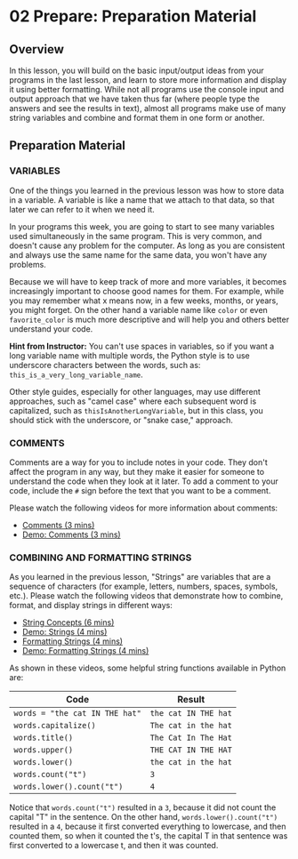 # 02 Prepare: Preparation Material

## Overview
In this lesson, you will build on the basic input/output ideas from your programs in the last lesson, and learn to store more information and display it using better formatting. While not all programs use the console input and output approach that we have taken thus far (where people type the answers and see the results in text), almost all programs make use of many string variables and combine and format them in one form or another.

## Preparation Material

### VARIABLES
One of the things you learned in the previous lesson was how to store data in a variable. A variable is like a name that we attach to that data, so that later we can refer to it when we need it.

In your programs this week, you are going to start to see many variables used simultaneously in the same program. This is very common, and doesn't cause any problem for the computer. As long as you are consistent and always use the same name for the same data, you won't have any problems.

Because we will have to keep track of more and more variables, it becomes increasingly important to choose good names for them. For example, while you may remember what x means now, in a few weeks, months, or years, you might forget. On the other hand a variable name like `color` or even `favorite_color` is much more descriptive and will help you and others better understand your code.

**Hint from Instructor:**
You can't use spaces in variables, so if you want a long variable name with multiple words, the Python style is to use underscore characters between the words, such as: `this_is_a_very_long_variable_name`.

Other style guides, especially for other languages, may use different approaches, such as "camel case" where each subsequent word is capitalized, such as `thisIsAnotherLongVariable`, but in this class, you should stick with the underscore, or "snake case," approach.

### COMMENTS
Comments are a way for you to include notes in your code. They don't affect the program in any way, but they make it easier for someone to understand the code when they look at it later. To add a comment to your code, include the `#` sign before the text that you want to be a comment.

Please watch the following videos for more information about comments:
- [Comments (3 mins)](link)
- [Demo: Comments (3 mins)](link)

### COMBINING AND FORMATTING STRINGS
As you learned in the previous lesson, "Strings" are variables that are a sequence of characters (for example, letters, numbers, spaces, symbols, etc.). Please watch the following videos that demonstrate how to combine, format, and display strings in different ways:
- [String Concepts (6 mins)](link)
- [Demo: Strings (4 mins)](link)
- [Formatting Strings (4 mins)](link)
- [Demo: Formatting Strings (4 mins)](link)

As shown in these videos, some helpful string functions available in Python are:

| Code                        | Result                    |
|-----------------------------|---------------------------|
| `words = "the cat IN THE hat"` | `the cat IN THE hat`      |
| `words.capitalize()`        | `The cat in the hat`      |
| `words.title()`             | `The Cat In The Hat`      |
| `words.upper()`             | `THE CAT IN THE HAT`      |
| `words.lower()`             | `the cat in the hat`      |
| `words.count("t")`          | `3`                       |
| `words.lower().count("t")`  | `4`                       |

Notice that `words.count("t")` resulted in a `3`, because it did not count the capital "T" in the sentence. On the other hand, `words.lower().count("t")` resulted in a `4`, because it first converted everything to lowercase, and then counted them, so when it counted the t's, the capital T in that sentence was first converted to a lowercase t, and then it was counted.
